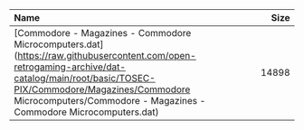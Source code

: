 |Name|Size|
|:---|---:|
|[Commodore - Magazines - Commodore Microcomputers.dat](https://raw.githubusercontent.com/open-retrogaming-archive/dat-catalog/main/root/basic/TOSEC-PIX/Commodore/Magazines/Commodore Microcomputers/Commodore - Magazines - Commodore Microcomputers.dat)|14898|
